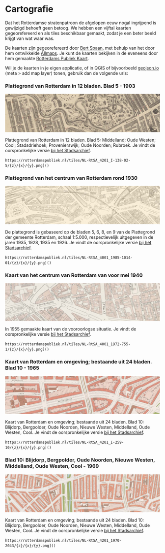 # Cartografie

Dat het Rotterdamse stratenpatroon de afgelopen eeuw nogal ingrijpend is gewijzigd behoeft geen betoog. We hebben een vijftal kaarten gegeorefereerd en als tiles beschikbaar gemaakt, zodat je een beter beeld krijgt van wat waar was.

De kaarten zijn gegeorefereerd door [Bert Spaan](https://bertspaan.nl/), met behulp van het door hem ontwikkelde [Allmaps](https://allmaps.org/). Je kunt de kaarten bekijken in de eveneens door hem gemaakte [Rotterdams Publiek Kaart](https://rotterdamspubliek.nl/plekken/kaart/).

Wil je de kaarten in je eigen applicatie, of in QGIS of bijvoorbeeld [geojson.io](http://geojson.io/) (meta > add map layer) tonen, gebruik dan de volgende urls:

### Plattegrond van Rotterdam in 12 bladen. Blad 5 - 1903

![1903](imgs/1903.jpg)

Plattegrond van Rotterdam in 12 bladen. Blad 5: Middelland; Oude Westen; Cool; Stadsdriehoek; Provenierswijk; Oude Noorden; Rubroek. Je vindt de oorspronkelijke versie [bij het Stadsarchief](https://hdl.handle.net/21.12133/3FBC044B9DE9495496E371CA571FE3A9).

`https://rotterdamspubliek.nl/tiles/NL-RtSA_4201_I-138-02-5/{z}/{x}/{y}.png]()`

### Plattegrond van het centrum van Rotterdam rond 1930

![1930](imgs/1930.jpg)

De plattegrond is gebaseerd op de bladen 5, 6, 8, en 9 van de Plattegrond der gemeente Rotterdam, schaal 1:5.000, respectievelijk uitgegeven in de jaren 1935, 1928, 1935 en 1926. Je vindt de oorspronkelijke versie [bij het Stadsarchief](https://hdl.handle.net/21.12133/45335C17ADFD43D58109D67954BB91FC).

`https://rotterdamspubliek.nl/tiles/NL-RtSA_4001_1985-1014-01/{z}/{x}/{y}.png]()`

### Kaart van het centrum van Rotterdam van voor mei 1940

![1940](imgs/1940.jpg)

In 1955 gemaakte kaart van de vooroorlogse situatie. Je vindt de oorspronkelijke versie [bij het Stadsarchief](https://hdl.handle.net/21.12133/0ECE918126BF4C3FA46C52852F801492).

`https://rotterdamspubliek.nl/tiles/NL-RtSA_4001_1972-755-1/{z}/{x}/{y}.png]()`

### Kaart van Rotterdam en omgeving; bestaande uit 24 bladen. Blad 10 - 1965

![1965](imgs/1965.jpg)

Kaart van Rotterdam en omgeving; bestaande uit 24 bladen. Blad 10: Blijdorp, Bergpolder, Oude Noorden, Nieuwe Westen, Middelland, Oude Westen, Cool. Je vindt de oorspronkelijke versie [bij het Stadsarchief](https://hdl.handle.net/21.12133/7F31A1A44BBF4677B8DE474D36900C71).

`https://rotterdamspubliek.nl/tiles/NL-RtSA_4201_I-259-10/{z}/{x}/{y}.png]()`

### Blad 10: Blijdorp, Bergpolder, Oude Noorden, Nieuwe Westen, Middelland, Oude Westen, Cool - 1969

![1969](imgs/1969.jpg)

Kaart van Rotterdam en omgeving; bestaande uit 24 bladen. Blad 10: Blijdorp, Bergpolder, Oude Noorden, Nieuwe Westen, Middelland, Oude Westen, Cool. Je vindt de oorspronkelijke versie [bij het Stadsarchief](https://hdl.handle.net/21.12133/6C1D0ED38BB04672B07C3EEACE6B08D4).

`https://rotterdamspubliek.nl/tiles/NL-RtSA_4201_1970-2043/{z}/{x}/{y}.png]()`


